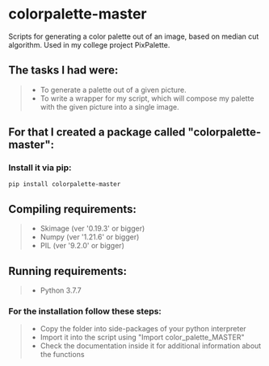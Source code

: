 # colorpalette-master
Scripts for generating a color palette out of an image, based on median cut algorithm. Used in my college project PixPalette.
## The tasks I had were: 
>- To generate a palette out of a given picture.
>- To write a wrapper for my script, which will compose my palette with the given picture into a single image.

## For that I created a package called "colorpalette-master":

### Install it via pip:
`pip install colorpalette-master`

## Compiling requirements:
>- Skimage (ver '0.19.3' or bigger)
>- Numpy (ver '1.21.6' or bigger)
>- PIL (ver '9.2.0' or bigger)

## Running requirements:
>- Python 3.7.7

### For the installation follow these steps:
>- Copy the folder into side-packages of your python interpreter
>- Import it into the script using "Import color_palette_MASTER"
>- Check the documentation inside it for additional information about the functions
